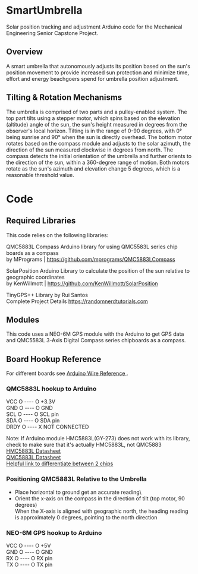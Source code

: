 # SmartUmbrella
Solar position tracking and adjustment Arduino code for the Mechanical Engineering Senior Capstone Project.

## Overview
A smart umbrella that autonomously adjusts its position based on the sun's position movement to provide increased sun protection and minimize time, effort and energy beachgoers spend for umbrella position adjustment.

## Tilting & Rotation Mechanisms
The umbrella is comprised of two parts and a pulley-enabled system. The top part tilts using a stepper motor, which spins based on the elevation (altitude) angle of the sun, the sun's height measured in degrees from the observer's local horizon. Tilting is in the range of 0-90 degrees, with 0° being sunrise and 90° when the sun is directly overhead. The bottom motor rotates based on the compass module and adjusts to the solar azimuth, the direction of the sun measured clockwise in degrees from north. The compass detects the initial orientation of the umbrella and further orients to the direction of the sun, within a 360-degree range of motion. Both motors rotate as the sun's azimuth and elevation change 5 degrees, which is a reasonable threshold value.

# Code
## Required Libraries
This code relies on the following libraries:

QMC5883L Compass
Arduino library for using QMC5583L series chip boards as a compass\
by MPrograms | https://github.com/mprograms/QMC5883LCompass

SolarPosition
Arduino Library to calculate the position of the sun relative to geographic coordinates\
by KenWillmott | https://github.com/KenWillmott/SolarPosition

TinyGPS++ Library
by Rui Santos\
Complete Project Details https://randomnerdtutorials.com

## Modules
This code uses a NEO-6M GPS module with the Arduino to get GPS data and QMC5583L 3-Axis Digital Compass series chipboards as a compass.

## Board Hookup Reference
For different boards see [Arduino Wire Reference ](https://www.arduino.cc/reference/en/language/functions/communication/wire/). 

### QMC5883L hookup to Arduino
VCC  O ---- O +3.3V\
GND  O ---- O GND\
SCL  O ---- O SCL pin\
SDA  O ---- O SDA pin\
DRDY O ---- X NOT CONNECTED

Note: If Arduino module HMC5883L(GY-273) does not work with its library, check to make sure that it's actually HMC5883L, not QMC5883\
[HMC5883L Datasheet ](https://www.best-microcontroller-projects.com/support-files/hmc5883l.pdf)\
[QMC5883L Datasheet ](https://www.best-microcontroller-projects.com/support-files/qmc5883l-datasheet-1.0.pdf)\
[Helpful link to differentiate between 2 chips](https://www.best-microcontroller-projects.com/support-files/qmc5883l-datasheet-1.0.pdf](https://surtrtech.com/2018/02/01/interfacing-hmc8553l-qmc5883-digital-compass-with-arduino/)https://surtrtech.com/2018/02/01/interfacing-hmc8553l-qmc5883-digital-compass-with-arduino/)

### Positioning QMC5883L Relative to the Umbrella
- Place horizontal to ground get an accurate reading\
- Orient the x-axis on the compass in the direction of tilt (top motor, 90 degrees)\
  When the X-axis is aligned with geographic north, the heading reading is approximately 0 degrees, pointing to the north  direction

### NEO-6M GPS hookup to Arduino
VCC  O ---- O +5V\
GND  O ---- O GND\
RX  O ---- O RX pin\
TX  O ---- O TX pin
